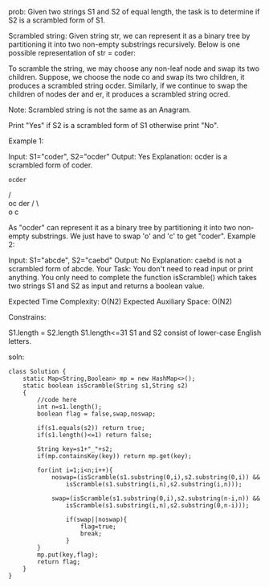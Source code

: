prob:
Given two strings S1 and S2 of equal length, the task is to determine if S2 is a scrambled form of S1.

Scrambled string: Given string str, we can represent it as a binary tree by partitioning it into two non-empty substrings recursively.
Below is one possible representation of str = coder:
 
To scramble the string, we may choose any non-leaf node and swap its two children. 
Suppose, we choose the node co and swap its two children, it produces a scrambled string ocder.
Similarly, if we continue to swap the children of nodes der and er, it produces a scrambled string ocred.

Note: Scrambled string is not the same as an Anagram.

Print "Yes" if S2 is a scrambled form of S1 otherwise print "No".

Example 1:

Input: S1="coder", S2="ocder"
Output: Yes
Explanation: ocder is a scrambled 
form of coder.

    ocder
   /    \
  oc    der
 / \    
o   c  

As "ocder" can represent it 
as a binary tree by partitioning 
it into two non-empty substrings.
We just have to swap 'o' and 'c' 
to get "coder".
Example 2:

Input: S1="abcde", S2="caebd" 
Output: No
Explanation: caebd is not a 
scrambled form of abcde.
Your Task:
You don't need to read input or print anything. You only need to complete the function isScramble() which takes two strings S1 and S2 as input and returns a boolean value.

Expected Time Complexity: O(N2)
Expected Auxiliary Space: O(N2)

Constrains: 

S1.length = S2.length
S1.length<=31
S1 and S2 consist of lower-case English letters.



soln:
```
class Solution {
    static Map<String,Boolean> mp = new HashMap<>();
    static boolean isScramble(String s1,String s2)
    {
        //code here
        int n=s1.length();
        boolean flag = false,swap,noswap;
        
        if(s1.equals(s2)) return true;
        if(s1.length()<=1) return false;
        
        String key=s1+"_"+s2;
        if(mp.containsKey(key)) return mp.get(key);
        
        for(int i=1;i<n;i++){
            noswap=(isScramble(s1.substring(0,i),s2.substring(0,i)) &&
                isScramble(s1.substring(i,n),s2.substring(i,n)));
                
            swap=(isScramble(s1.substring(0,i),s2.substring(n-i,n)) &&
                isScramble(s1.substring(i,n),s2.substring(0,n-i)));
                
                if(swap||noswap){
                    flag=true;
                    break;
                }
        }
        mp.put(key,flag);
        return flag;
    }
}
```